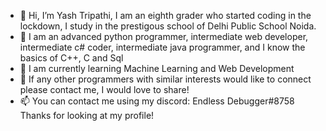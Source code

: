 - 👋 Hi, I’m Yash Tripathi, I am an eighth grader who started coding in the lockdown, I study in the prestigous school of Delhi Public School Noida.
- 👀 I am an advanced python programmer, intermediate web developer, intermediate c# coder, intermediate java programmer, and I know the basics of C++, C and Sql
- 🌱 I am currently learning Machine Learning and Web Development
- 💞️ If any other programmers with similar interests would like to connect please contact me, I would love to share!
- 📫 You can contact me using my discord: Endless Debugger#8758
Thanks for looking at my profile!

